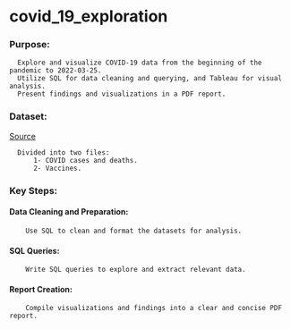 # covid_19_exploration  

### Purpose:

      Explore and visualize COVID-19 data from the beginning of the pandemic to 2022-03-25.
      Utilize SQL for data cleaning and querying, and Tableau for visual analysis.
      Present findings and visualizations in a PDF report.

### Dataset:  

  [Source](https://ourworldindata.org/covid-deaths)   
  
      Divided into two files:  
          1- COVID cases and deaths.  
          2- Vaccines.  
### Key Steps:

#### Data Cleaning and Preparation:  
        Use SQL to clean and format the datasets for analysis.  
#### SQL Queries:
        Write SQL queries to explore and extract relevant data.  
#### Report Creation:  
        Compile visualizations and findings into a clear and concise PDF report.  
